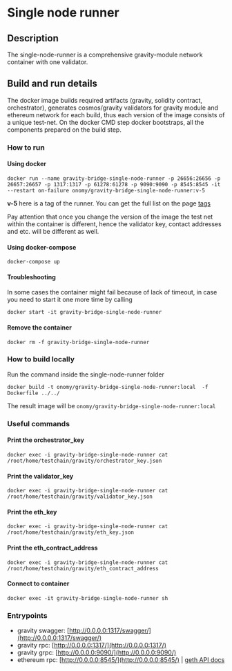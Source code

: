 # Single node runner
## Description
The single-node-runner is a comprehensive gravity-module network container with one validator.
## Build and run details
The docker image builds required artifacts (gravity, solidity contract, orchestrator),
generates cosmos/gravity validators for gravity module and ethereum network for each build,
thus each version of the image consists of a unique test-net.
On the docker CMD step docker bootstraps, all the components prepared on the build step.

### How to run

#### Using docker 
```
docker run --name gravity-bridge-single-node-runner -p 26656:26656 -p 26657:26657 -p 1317:1317 -p 61278:61278 -p 9090:9090 -p 8545:8545 -it --restart on-failure onomy/gravity-bridge-single-node-runner:v-5
```

**v-5** here is a tag of the runner. You can get the full list on the page [tags](https://hub.docker.com/repository/docker/onomy/gravity-bridge-single-node-runner/tags?page=1&ordering=last_updated)

Pay attention that once you change the version of the image the test net within the container is different,
hence the validator key, contact addresses and etc. will be different as well.

#### Using docker-compose

```
docker-compose up
```

#### Troubleshooting
In some cases the container might fail because of lack of timeout, in case you need to start it one more time by calling
```
docker start -it gravity-bridge-single-node-runner
```

#### Remove the container
```
docker rm -f gravity-bridge-single-node-runner
```

### How to build locally
Run the command inside the single-node-runner folder
```
docker build -t onomy/gravity-bridge-single-node-runner:local  -f Dockerfile ../../
```
The result image will be `onomy/gravity-bridge-single-node-runner:local`

### Useful commands

#### Print the orchestrator_key
```
docker exec -i gravity-bridge-single-node-runner cat /root/home/testchain/gravity/orchestrator_key.json
```

#### Print the validator_key
```
docker exec -i gravity-bridge-single-node-runner cat /root/home/testchain/gravity/validator_key.json
```

#### Print the eth_key
```
docker exec -i gravity-bridge-single-node-runner cat /root/home/testchain/gravity/eth_key.json
```

#### Print the eth_contract_address
```
docker exec -i gravity-bridge-single-node-runner cat /root/home/testchain/gravity/eth_contract_address
```

#### Connect to container 
```
docker exec -it gravity-bridge-single-node-runner sh 

```

### Entrypoints
- gravity swagger: [http://0.0.0.0:1317/swagger/](http://0.0.0.0:1317/swagger/)
- gravity rpc: [http://0.0.0.0:1317/](http://0.0.0.0:1317/)
- gravity grpc: [http://0.0.0.0:9090/](http://0.0.0.0:9090/)
- ethereum rpc: [http://0.0.0.0:8545/](http://0.0.0.0:8545/) | [geth API docs](https://geth.ethereum.org/docs/rpc/server)
